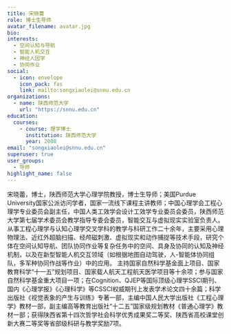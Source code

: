 ```yaml
---
title: 宋晓蕾
role: 博士生导师
avatar_filename: avatar.jpg
bio: 
interests:
  - 空间认知与导航
  - 智能人机交互
  - 神经人因学
  - 协同作业
social:
  - icon: envelope
    icon_pack: fas
    link: mailto:songxiaolei@snnu.edu.cn
organizations:
  - name: 陕西师范大学
    url: "https://snnu.edu.cn"
education:
  courses:
    - course: 理学博士
      institution: 陕西师范大学
      year: 2008
email: "songxiaolei@snnu.edu.cn"
superuser: true
user_groups:
  - 导师
highlight_name: false
---
```


宋晓蕾，博士，陕西师范大学心理学院教授，博士生导师；美国Purdue University国家公派访问学者，国家一流线下课程主讲教师；中国心理学会工程心理学专业委员会副主任，中国人类工效学会设计工效学专业委员会委员，陕西师范大学第七届学术委员会教学指导专委会委员，智能交互与虚拟现实实验室负责人。
从事工程心理学与认知心理学交叉学科的教学与科研工作二十余年，主要采用心理物理法、近红外超脑扫描、经颅磁刺激、虚拟现实和动作捕捉等技术手段，研究个体在空间认知导航、团队协同作业等复杂任务中的空间、具身及协同的认知及神经机制，以及在新型智能人机交互领域（如根据地图自动驾驶，人-智能体协同组队，多军种协同作战等作业）中的应用。
主持国家自然科学基金面上项目、国家教育科学“十一五”规划项目、国家载人航天工程航天医学项目等十余项；参与国家自然科学基金重大项目一项；在Cognition、QJEP等国际顶级心理学SSCI期刊、国内《心理学报》《心理科学》等CSSCI权威期刊上发表学术论文四十余篇；科学出版社《视觉表象的产生与训练》专著一部，主编中国人民大学出版社《工程心理学》教材一部，副主编高等教育出版社“十二五”国家级规划教材《普通心理学》教材一部；获得陕西省第十四次哲学社会科学优秀成果奖二等奖、陕西省高校课堂创新大赛二等奖等省部级科研与教学奖励7项。
